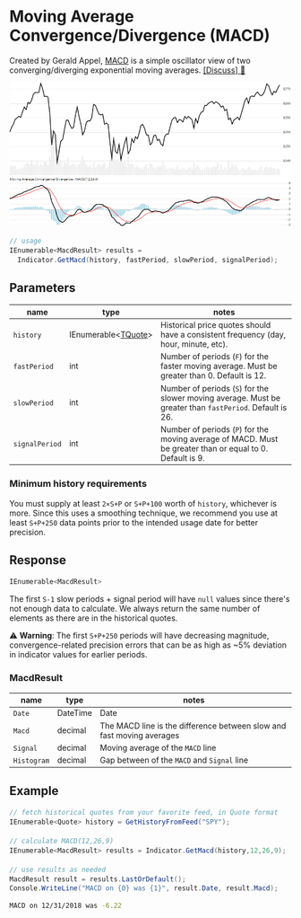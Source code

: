 ﻿# Moving Average Convergence/Divergence (MACD)

Created by Gerald Appel, [MACD](https://en.wikipedia.org/wiki/MACD) is a simple oscillator view of two converging/diverging exponential moving averages.
[[Discuss] :speech_balloon:](https://github.com/DaveSkender/Stock.Indicators/discussions/248 "Community discussion about this indicator")

![image](chart.png)

```csharp
// usage
IEnumerable<MacdResult> results =
  Indicator.GetMacd(history, fastPeriod, slowPeriod, signalPeriod);  
```

## Parameters

| name | type | notes
| -- |-- |--
| `history` | IEnumerable\<[TQuote](../../docs/GUIDE.md#quote)\> | Historical price quotes should have a consistent frequency (day, hour, minute, etc).
| `fastPeriod` | int | Number of periods (`F`) for the faster moving average.  Must be greater than 0.  Default is 12.
| `slowPeriod` | int | Number of periods (`S`) for the slower moving average.  Must be greater than `fastPeriod`.  Default is 26.
| `signalPeriod` | int | Number of periods (`P`) for the moving average of MACD.  Must be greater than or equal to 0.  Default is 9.

### Minimum history requirements

You must supply at least `2×S+P` or `S+P+100` worth of `history`, whichever is more.  Since this uses a smoothing technique, we recommend you use at least `S+P+250` data points prior to the intended usage date for better precision.

## Response

```csharp
IEnumerable<MacdResult>
```

The first `S-1` slow periods + signal period will have `null` values since there's not enough data to calculate.  We always return the same number of elements as there are in the historical quotes.

:warning: **Warning**: The first `S+P+250` periods will have decreasing magnitude, convergence-related precision errors that can be as high as ~5% deviation in indicator values for earlier periods.

### MacdResult

| name | type | notes
| -- |-- |--
| `Date` | DateTime | Date
| `Macd` | decimal | The MACD line is the difference between slow and fast moving averages
| `Signal` | decimal | Moving average of the `MACD` line
| `Histogram` | decimal | Gap between of the `MACD` and `Signal` line

## Example

```csharp
// fetch historical quotes from your favorite feed, in Quote format
IEnumerable<Quote> history = GetHistoryFromFeed("SPY");

// calculate MACD(12,26,9)
IEnumerable<MacdResult> results = Indicator.GetMacd(history,12,26,9);

// use results as needed
MacdResult result = results.LastOrDefault();
Console.WriteLine("MACD on {0} was {1}", result.Date, result.Macd);
```

```bash
MACD on 12/31/2018 was -6.22
```
